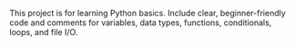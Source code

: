 <!-- Use this file to provide workspace-specific custom instructions to Copilot. For more details, visit https://code.visualstudio.com/docs/copilot/copilot-customization#_use-a-githubcopilotinstructionsmd-file -->

This project is for learning Python basics. Include clear, beginner-friendly code and comments for variables, data types, functions, conditionals, loops, and file I/O.
